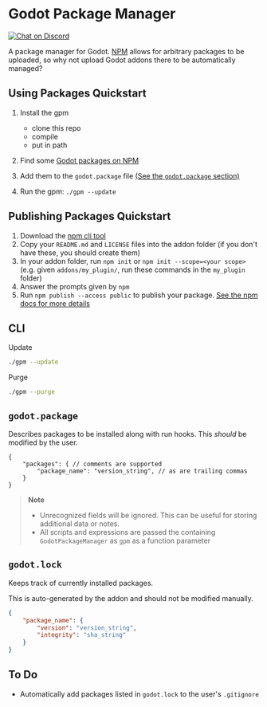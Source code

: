 # Godot Package Manager

[![Chat on Discord](https://img.shields.io/discord/853476898071117865?label=chat&logo=discord)](https://discord.gg/6mcdWWBkrr)

A package manager for Godot. [NPM](https://www.npmjs.com/) allows for arbitrary
packages to be uploaded, so why not upload Godot addons there to be automatically
managed?

## Using Packages Quickstart

1. Install the gpm

   - clone this repo
   - compile
   - put in path
   <!-- (work in progress steps) -->

2. Find some [Godot packages on NPM](https://www.npmjs.com/search?q=keywords:godot-engine)
3. Add them to the `godot.package` file [(See the `godot.package` section)](#godotpackage)
4. Run the gpm: `./gpm --update`

## Publishing Packages Quickstart

1. Download the [npm cli tool](https://github.com/npm/cli)
2. Copy your `README.md` and `LICENSE` files into the addon folder (if you don't have these, you should create them)
3. In your addon folder, run `npm init` or `npm init --scope=<your scope>` (e.g. given `addons/my_plugin/`, run these commands in the `my_plugin` folder)
4. Answer the prompts given by `npm`
5. Run `npm publish --access public` to publish your package. [See the npm docs for more details](https://docs.npmjs.com/creating-and-publishing-scoped-public-packages)

## CLI

Update

```bash
./gpm --update
```

Purge

```bash
./gpm --purge
```

## `godot.package`

Describes packages to be installed along with run hooks. This _should_ be modified
by the user.

```JSONC
{
    "packages": { // comments are supported
        "package_name": "version_string", // as are trailing commas
    }
}
```

> **Note**
>
> - Unrecognized fields will be ignored. This can be useful for storing additional data or notes.
> - All scripts and expressions are passed the containing `GodotPackageManager` as `gpm` as a function parameter

## `godot.lock`

Keeps track of currently installed packages.

This is auto-generated by the addon and should not be modified manually.

```JSON
{
    "package_name": {
        "version": "version_string",
        "integrity": "sha_string"
    }
}
```

## To Do

- Automatically add packages listed in `godot.lock` to the user's `.gitignore`
